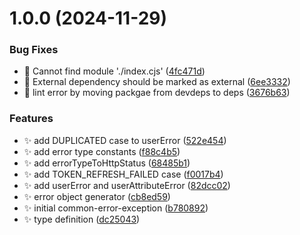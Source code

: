 # 1.0.0 (2024-11-29)


### Bug Fixes

* 🐛 Cannot find module './index.cjs' ([4fc471d](https://github.com/zhumeisongsong/multiple-products-workspace/commit/4fc471d3e0092e553c3e3f34b45145beffb02068))
* 🐛 External dependency should be marked as external ([6ee3332](https://github.com/zhumeisongsong/multiple-products-workspace/commit/6ee3332fdb73c32559d6c5020dd5e5d59a30ebeb))
* 🐛 lint error by moving packgae from devdeps to deps ([3676b63](https://github.com/zhumeisongsong/multiple-products-workspace/commit/3676b63f3c2c3414779444e1dd2a15d1f9f8a3c1))


### Features

* ✨ add DUPLICATED case to userError ([522e454](https://github.com/zhumeisongsong/multiple-products-workspace/commit/522e4543eb015d3689af25f1e46427c95d231acc))
* ✨ add error type constants ([f88c4b5](https://github.com/zhumeisongsong/multiple-products-workspace/commit/f88c4b53d6eb5af50d3b1af3a557ccbcefad562d))
* ✨ add errorTypeToHttpStatus ([68485b1](https://github.com/zhumeisongsong/multiple-products-workspace/commit/68485b1ac01be0b62a6d22a5e3f81b9915fa47a4))
* ✨ add TOKEN_REFRESH_FAILED case ([f0017b4](https://github.com/zhumeisongsong/multiple-products-workspace/commit/f0017b456cff7f738d3b81b8be959e32a9ad01dd))
* ✨ add userError and userAttributeError ([82dcc02](https://github.com/zhumeisongsong/multiple-products-workspace/commit/82dcc022cf0a0f08f2b124dccbbcb86facd3ee77))
* ✨ error object generator ([cb8ed59](https://github.com/zhumeisongsong/multiple-products-workspace/commit/cb8ed5948aae2c80c6b0bb39edc7a25b77fd430f))
* ✨ initial common-error-exception ([b780892](https://github.com/zhumeisongsong/multiple-products-workspace/commit/b78089280f3954017d875adcdc8d6fdec0a67dbf))
* ✨ type definition ([dc25043](https://github.com/zhumeisongsong/multiple-products-workspace/commit/dc25043f2a898e1ff8f1da74bb7bde2410a2c24b))